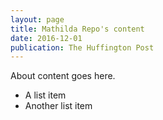 ```yaml
---
layout: page
title: Mathilda Repo's content
date: 2016-12-01
publication: The Huffington Post
---
```


About content goes here.

* A list item
* Another list item
